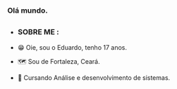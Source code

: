 ### Olá mundo.
##
- ### SOBRE ME :

- 😁 Oie, sou o Eduardo, tenho 17 anos.
- 🗺️ Sou de Fortaleza, Ceará.
- 📖 Cursando Análise e desenvolvimento de sistemas.
##

### 
